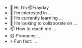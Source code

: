 - 👋 Hi, I’m @Frayday
- 👀 I’m interested in ...
- 🌱 I’m currently learning ...
- 💞️ I’m looking to collaborate on ...
- 📫 How to reach me ...
- 😄 Pronouns: ...
- ⚡ Fun fact: ...

<!---
Frayday/Frayday is a ✨ special ✨ repository because its `README.md` (this file) appears on your GitHub profile.
You can click the Preview link to take a look at your changes.
--->
